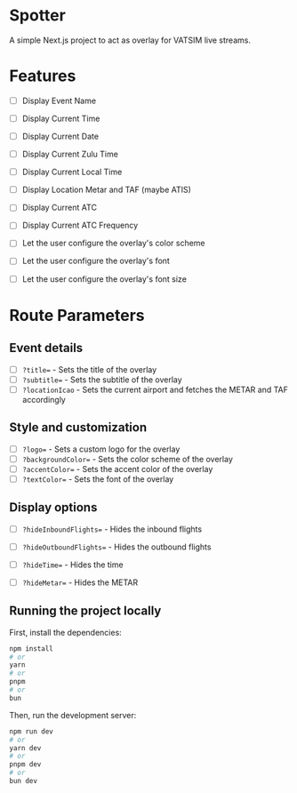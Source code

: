 # Spotter
A simple Next.js project to act as overlay for VATSIM live streams.

# Features
- [ ] Display Event Name
- [ ] Display Current Time
- [ ] Display Current Date
- [ ] Display Current Zulu Time
- [ ] Display Current Local Time
- [ ] Display Location Metar and TAF (maybe ATIS)
- [ ] Display Current ATC
- [ ] Display Current ATC Frequency
- [ ] Let the user configure the overlay's color scheme
- [ ] Let the user configure the overlay's font
- [ ] Let the user configure the overlay's font size


# Route Parameters

## Event details
- [ ] `?title=` - Sets the title of the overlay
- [ ] `?subtitle=` - Sets the subtitle of the overlay
- [ ] `?locationIcao` - Sets the current airport and fetches the METAR and TAF accordingly

## Style and customization
- [ ] `?logo=` - Sets a custom logo for the overlay
- [ ] `?backgroundColor=` - Sets the color scheme of the overlay
- [ ] `?accentColor=` - Sets the accent color of the overlay
- [ ] `?textColor=` - Sets the font of the overlay

## Display options
- [ ] `?hideInboundFlights=` - Hides the inbound flights
- [ ] `?hideOutboundFlights=` - Hides the outbound flights
- [ ] `?hideTime=` - Hides the time
- [ ] `?hideMetar=` - Hides the METAR


## Running the project locally

First, install the dependencies:

```bash
npm install
# or
yarn
# or
pnpm
# or
bun
```
Then, run the development server:

```bash
npm run dev
# or
yarn dev
# or
pnpm dev
# or
bun dev
```